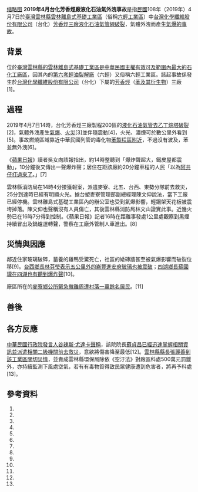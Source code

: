 [缩略图](https://zh.wikipedia.org/wiki/File:台塑六輕工業區_FPG's_naphtha_cracker_\(14868373428\).jpg "fig:缩略图")
**2019年4月台化芳香烴廠液化石油氣外洩事故**是指[民國](../Page/民國紀年.md "wikilink")108年（2019年）4月7日於[臺灣](../Page/臺灣.md "wikilink")[雲林縣](https://zh.wikipedia.org/wiki/雲林縣 "wikilink")[雲林離島式基礎工業區](https://zh.wikipedia.org/wiki/雲林離島式基礎工業區 "wikilink")（俗稱[六輕工業區](../Page/第六套輕油裂解廠.md "wikilink")）中[台灣化學纖維股份有限公司](https://zh.wikipedia.org/wiki/台灣化學纖維股份有限公司 "wikilink")（台化）[芳香烴三廠](https://zh.wikipedia.org/wiki/芳香烴 "wikilink")[液化石油氣管線破裂](https://zh.wikipedia.org/wiki/液化石油氣 "wikilink")，氣體外洩而產生[氣爆的事故](https://zh.wikipedia.org/wiki/氣爆 "wikilink")。

## 背景

位於[臺灣](../Page/臺灣.md "wikilink")[雲林縣的](https://zh.wikipedia.org/wiki/雲林縣 "wikilink")[雲林離島式基礎工業區是](https://zh.wikipedia.org/wiki/雲林離島式基礎工業區 "wikilink")[中華民國主權有效可及範圍內最大的石化工廠區](../Page/中華民國.md "wikilink")，因其內的[第六套輕油裂解廠](../Page/第六套輕油裂解廠.md "wikilink")（六輕）又俗稱六輕工業區。該起事故係發生於[台灣化學纖維股份有限公司](https://zh.wikipedia.org/wiki/台灣化學纖維股份有限公司 "wikilink")（台化）下屬的[芳香烴](https://zh.wikipedia.org/wiki/芳香烴 "wikilink")（[苯及其衍生物](../Page/苯.md "wikilink")）三廠\[1\]。

## 過程

2019年4月7日14時，台化芳香烴三廠製程200區的[液化石油氣管去](https://zh.wikipedia.org/wiki/液化石油氣 "wikilink")[乙丁烷塔破裂](https://zh.wikipedia.org/wiki/乙丁烷 "wikilink")\[2\]，氣體外洩產生[氣爆](https://zh.wikipedia.org/wiki/氣爆 "wikilink")、[火災](../Page/火災.md "wikilink")\[3\]並伴隨震動\[4\]，火光、濃煙可於數公里外看到\[5\]。事故燃燒區域靠近中華民國列管的毒化物[苯製程區附近](../Page/苯.md "wikilink")，不過沒有波及，苯並無外洩\[6\]。

《[蘋果日報](https://zh.wikipedia.org/wiki/臺灣蘋果日報 "wikilink")》讀者吳女向該報指出，約14時整聽到「爆炸聲超大，鐵皮屋都震動」，10分鐘後又傳出一聲爆炸聲；居住在距該廠約20分鐘車程的人民「以為[阿共仔打過來了](https://zh.wikipedia.org/wiki/中國人民解放軍 "wikilink")。」\[7\]

雲林縣消防局在14時4分接獲報案，派遣麥寮、北五、台西、東勢分隊前去救災，25分到達時已經有明顯火光。據台塑麥寮管理部副總經理陳文仰說法，當下工廠已經停機。雲林離島式基礎工業區內的辦公室也受到氣爆影響，輕鋼架天花板被震垮掉落。陳文仰也聲稱沒有人員傷亡，其後雲林縣消防局林文山證實此事。近幾火勢已在16時7分得到控制。《蘋果日報》記者16時在距離事發處1公里處觀察到黑煙持續冒出及鍋爐運轉聲，警察在工廠外管制人車進出。\[8\]

## 災情與因應

鄰近住家玻璃破碎，蓄養的雞鴨受驚死亡，社區的矮磚牆甚至被氣爆影響而破裂位移\[9\]。[台西鄉長林芬瑩表示五公里外的](https://zh.wikipedia.org/wiki/台西鄉 "wikilink")[崙豐進安府玻璃也被震破](https://zh.wikipedia.org/wiki/崙豐進安府 "wikilink")；[四湖鄉長蘇國瓏在四湖也有聽到爆炸聲](https://zh.wikipedia.org/wiki/四湖鄉 "wikilink")\[10\]。

廠區所在的[麥寮鄉公所緊急撤離周遭村落一萬餘名居民](https://zh.wikipedia.org/wiki/麥寮鄉 "wikilink")。\[11\]

## 善後

## 各方反應

[中華民國](../Page/中華民國.md "wikilink")[行政院發言人](../Page/行政院.md "wikilink")[谷辣斯·尤達卡聲稱](../Page/谷辣斯·尤達卡.md "wikilink")，該院院長[蘇貞昌已經迅速掌握相關資訊並派遣相關二級機關前去救災](../Page/蘇貞昌.md "wikilink")，意欲將傷害降至最低\[12\]。[雲林縣縣長](https://zh.wikipedia.org/wiki/雲林縣縣長 "wikilink")[張麗善到該工業區關切災情](../Page/張麗善.md "wikilink")，並責成雲林縣環保局除依《空汙法》對廠區科處500萬元罰鍰外，亦持續監測下風處空氣，若有有毒物質得致民眾健康遭到危害者，將再予科處\[13\]。

## 參考資料

1.

2.
3.

4.

5.
6.
7.
8.
9.

10.

11.
12.
13.